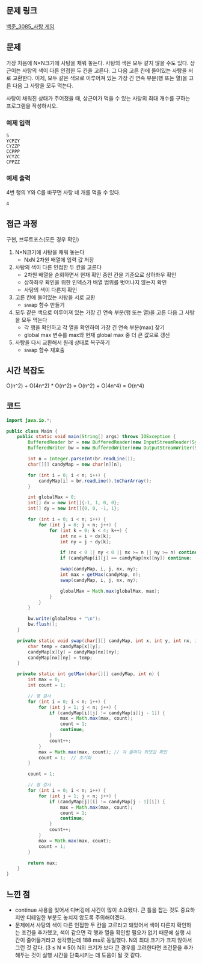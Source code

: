## 문제 링크
[백준_3085_사탕 게임](https://www.acmicpc.net/problem/3085)

## 문제
가장 처음에 N×N크기에 사탕을 채워 놓는다. 사탕의 색은 모두 같지 않을 수도 있다. 상근이는 사탕의 색이 다른 인접한 두 칸을 고른다. 그 다음 고른 칸에 들어있는 사탕을 서로 교환한다. 이제, 모두 같은 색으로 이루어져 있는 가장 긴 연속 부분(행 또는 열)을 고른 다음 그 사탕을 모두 먹는다.

사탕이 채워진 상태가 주어졌을 때, 상근이가 먹을 수 있는 사탕의 최대 개수를 구하는 프로그램을 작성하시오.
### 예제 입력
```
5
YCPZY
CYZZP
CCPPP
YCYZC
CPPZZ
```
### 예제 출력
4번 행의 Y와 C를 바꾸면 사탕 네 개를 먹을 수 있다.
```
4
```

## 접근 과정
구현, 브루트포스(모든 경우 확인)

1. N×N크기에 사탕을 채워 놓는다
   - NxN 2차원 배열에 입력 값 저장
2. 사탕의 색이 다른 인접한 두 칸을 고른다
   - 2차원 배열을 순회하면서 현재 확인 중인 칸을 기준으로 상하좌우 확인
   - 상하좌우 확인을 위한 인덱스가 배열 범위를 벗어나지 않는지 확인
   - 사탕의 색이 다른지 확인
3. 고른 칸에 들어있는 사탕을 서로 교환
   - swap 함수 만들기
4. 모두 같은 색으로 이루어져 있는 가장 긴 연속 부분(행 또는 열)을 고른 다음 그 사탕을 모두 먹는다
   - 각 행을 확인하고 각 열을 확인하여 가장 긴 연속 부분(max) 찾기
   - global max 변수를 max와 현재 global max 중 더 큰 값으로 갱신
5. 사탕을 다시 교환해서 원래 상태로 복구하기
   - swap 함수 재호출

## 시간 복잡도
O(n^2) + O(4n^2) * O(n^2) = O(n^2) + O(4n^4) = O(n^4)

## 코드
```java
import java.io.*;

public class Main {
    public static void main(String[] args) throws IOException {
        BufferedReader br = new BufferedReader(new InputStreamReader(System.in));
        BufferedWriter bw = new BufferedWriter(new OutputStreamWriter(System.out));

        int n = Integer.parseInt(br.readLine());
        char[][] candyMap = new char[n][n];

        for (int i = 0; i < n; i++) {
            candyMap[i] = br.readLine().toCharArray();
        }

        int globalMax = 0;
        int[] dx = new int[]{-1, 1, 0, 0};
        int[] dy = new int[]{0, 0, -1, 1};

        for (int i = 0; i < n; i++) {
            for (int j = 0; j < n; j++) {
                for (int k = 0; k < 4; k++) {
                    int nx = i + dx[k];
                    int ny = j + dy[k];

                    if (nx < 0 || ny < 0 || nx >= n || ny >= n) continue;
                    if (candyMap[i][j] == candyMap[nx][ny]) continue;

                    swap(candyMap, i, j, nx, ny);
                    int max = getMax(candyMap, n);
                    swap(candyMap, i, j, nx, ny);

                    globalMax = Math.max(globalMax, max);
                }
            }
        }

        bw.write(globalMax + "\n");
        bw.flush();
    }

    private static void swap(char[][] candyMap, int x, int y, int nx, int ny) {
        char temp = candyMap[x][y];
        candyMap[x][y] = candyMap[nx][ny];
        candyMap[nx][ny] = temp;
    }

    private static int getMax(char[][] candyMap, int n) {
        int max = 0;
        int count = 1;

        // 행 검사
        for (int i = 0; i < n; i++) {
            for (int j = 1; j < n; j++) {
                if (candyMap[i][j] != candyMap[i][j - 1]) {
                    max = Math.max(max, count);
                    count = 1;
                    continue;
                }
                count++;
            }
            max = Math.max(max, count); // 각 줄마다 최댓값 확인
            count = 1;  // 초기화
        }

        count = 1;

        // 열 검사
        for (int i = 0; i < n; i++) {
            for (int j = 1; j < n; j++) {
                if (candyMap[j][i] != candyMap[j - 1][i]) {
                    max = Math.max(max, count);
                    count = 1;
                    continue;
                }
                count++;
            }
            max = Math.max(max, count);
            count = 1;
        }

        return max;
    }
}
```

## 느낀 점
- continue 사용을 잊어서 디버깅에 사긴이 많이 소요됐다. 큰 틀을 잡는 것도 중요하지만 디테일한 부분도 놓치지 않도록 주의해야겠다.
- 문제에서 사탕의 색이 다른 인접한 두 칸을 고르라고 돼있어서 색이 다른지 확인하는 조건을 추가했고, 색이 같으면 각 행과 열을 확인할 필요가 없기 때문에 실행 시간이 줄어들거라고 생각했는데 188 ms로 동일했다. N의 최대 크기가 크지 않아서 그런 것 같다. (3 ≤ N ≤ 50) N의 크기가 보다 큰 경우를 고려한다면 조건문을 추가해두는 것이 실행 시간을 단축시키는 데 도움이 될 것 같다.

